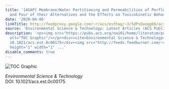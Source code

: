 ```yaml
---
title: '[ASAP] Membrane/Water Partitioning and Permeabilities of Perfluoroalkyl Acids
  and Four of their Alternatives and the Effects on Toxicokinetic Behavior'
date: '2020-04-06'
linkTitle: http://feedproxy.google.com/~r/acs/esthag/~3/5dPsQxeqg60/acs.est.0c00175
source: 'Environmental Science & Technology: Latest Articles (ACS Publications)'
description: '<p><img src="https://pubs.acs.org/na101/home/literatum/publisher/achs/journals/content/esthag/0/esthag.ahead-of-print/acs.est.0c00175/20200406/images/medium/es0c00175_0005.gif"
  alt="TOC Graphic"/></p><div><cite>Environmental Science & Technology</cite></div><div>DOI:
  10.1021/acs.est.0c00175</div><img src="http://feeds.feedburner.com/~r/acs/esthag/~4/5dPsQxeqg60"
  height="1" width="1" ...'
disable_comments: true
---
```

<p><img src="https://pubs.acs.org/na101/home/literatum/publisher/achs/journals/content/esthag/0/esthag.ahead-of-print/acs.est.0c00175/20200406/images/medium/es0c00175_0005.gif" alt="TOC Graphic"/></p><div><cite>Environmental Science & Technology</cite></div><div>DOI: 10.1021/acs.est.0c00175</div><img src="http://feeds.feedburner.com/~r/acs/esthag/~4/5dPsQxeqg60" height="1" width="1" ...